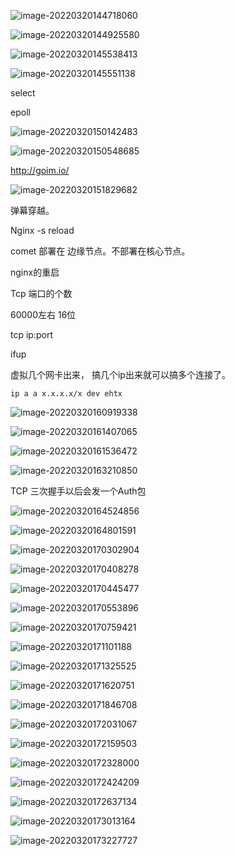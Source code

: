 ![image-20220320144718060](/Users/user/playground/share/nrookie.github.io/collections/go/xunlianying/网络编程/image-20220320144718060.png)





![image-20220320144925580](/Users/user/playground/share/nrookie.github.io/collections/go/xunlianying/网络编程/image-20220320144925580.png)



![image-20220320145538413](/Users/user/playground/share/nrookie.github.io/collections/go/xunlianying/网络编程/image-20220320145538413.png)





![image-20220320145551138](/Users/user/playground/share/nrookie.github.io/collections/go/xunlianying/网络编程/image-20220320145551138.png)





select

epoll



![image-20220320150142483](/Users/user/playground/share/nrookie.github.io/collections/go/xunlianying/网络编程/image-20220320150142483.png)



![image-20220320150548685](/Users/user/playground/share/nrookie.github.io/collections/go/xunlianying/网络编程/image-20220320150548685.png)



http://goim.io/

![image-20220320151829682](/Users/user/playground/share/nrookie.github.io/collections/go/xunlianying/网络编程/image-20220320151829682.png)





弹幕穿越。

Nginx -s reload



comet 部署在 边缘节点。不部署在核心节点。



nginx的重启 

Tcp 端口的个数



60000左右 16位

tcp ip:port



ifup

 虚拟几个网卡出来， 搞几个ip出来就可以搞多个连接了。





``` shell
ip a a x.x.x.x/x dev ehtx
```



![image-20220320160919338](/Users/user/playground/share/nrookie.github.io/collections/go/xunlianying/网络编程/image-20220320160919338.png)





![image-20220320161407065](/Users/user/playground/share/nrookie.github.io/collections/go/xunlianying/网络编程/image-20220320161407065.png)



![image-20220320161536472](/Users/user/playground/share/nrookie.github.io/collections/go/xunlianying/网络编程/image-20220320161536472.png)





![image-20220320163210850](/Users/user/playground/share/nrookie.github.io/collections/go/xunlianying/网络编程/image-20220320163210850.png)





TCP 三次握手以后会发一个Auth包



![image-20220320164524856](/Users/user/playground/share/nrookie.github.io/collections/go/xunlianying/网络编程/image-20220320164524856.png)

![image-20220320164801591](/Users/user/playground/share/nrookie.github.io/collections/go/xunlianying/网络编程/image-20220320164801591.png)



![image-20220320170302904](/Users/user/playground/share/nrookie.github.io/collections/go/xunlianying/网络编程/image-20220320170302904.png)





![image-20220320170408278](/Users/user/playground/share/nrookie.github.io/collections/go/xunlianying/网络编程/image-20220320170408278.png)





![image-20220320170445477](/Users/user/playground/share/nrookie.github.io/collections/go/xunlianying/网络编程/image-20220320170445477.png)



![image-20220320170553896](/Users/user/playground/share/nrookie.github.io/collections/go/xunlianying/网络编程/image-20220320170553896.png)



![image-20220320170759421](/Users/user/playground/share/nrookie.github.io/collections/go/xunlianying/网络编程/image-20220320170759421.png)



![image-20220320171101188](/Users/user/playground/share/nrookie.github.io/collections/go/xunlianying/网络编程/image-20220320171101188.png)





![image-20220320171325525](/Users/user/playground/share/nrookie.github.io/collections/go/xunlianying/网络编程/image-20220320171325525.png)



![image-20220320171620751](/Users/user/playground/share/nrookie.github.io/collections/go/xunlianying/网络编程/image-20220320171620751.png)



![image-20220320171846708](/Users/user/playground/share/nrookie.github.io/collections/go/xunlianying/网络编程/image-20220320171846708.png)





![image-20220320172031067](/Users/user/playground/share/nrookie.github.io/collections/go/xunlianying/网络编程/image-20220320172031067.png)

![image-20220320172159503](/Users/user/playground/share/nrookie.github.io/collections/go/xunlianying/网络编程/image-20220320172159503.png)



![image-20220320172328000](/Users/user/playground/share/nrookie.github.io/collections/go/xunlianying/网络编程/image-20220320172328000.png)





![image-20220320172424209](/Users/user/playground/share/nrookie.github.io/collections/go/xunlianying/网络编程/image-20220320172424209.png)



![image-20220320172637134](/Users/user/playground/share/nrookie.github.io/collections/go/xunlianying/网络编程/image-20220320172637134.png)

![image-20220320173013164](/Users/user/playground/share/nrookie.github.io/collections/go/xunlianying/网络编程/image-20220320173013164.png)



![image-20220320173227727](/Users/user/playground/share/nrookie.github.io/collections/go/xunlianying/网络编程/image-20220320173227727.png)






